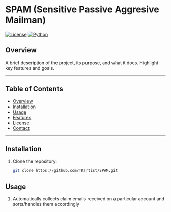 # SPAM (Sensitive Passive Aggresive Mailman)

[![License](https://img.shields.io/badge/license-MIT-blue.svg)](LICENSE)
[![Python](https://img.shields.io/badge/python-3.12-blue.svg)](https://www.python.org/)

## Overview

A brief description of the project, its purpose, and what it does. Highlight key features and goals.

---

## Table of Contents

- [Overview](#overview)
- [Installation](#installation)
- [Usage](#usage)
- [Features](#features)
- [License](#license)
- [Contact](#contact)

---

## Installation

1. Clone the repository:
   ```bash
   git clone https://github.com/TKartist/SPAM.git

## Usage

1. Automatically collects claim emails received on a particular account and sorts/handles them accordingly
